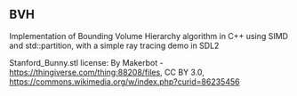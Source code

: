 ## BVH

Implementation of Bounding Volume Hierarchy algorithm in C++ using SIMD and std::partition, with a simple ray tracing demo in SDL2 

Stanford_Bunny.stl license:
By Makerbot - https://thingiverse.com/thing:88208/files, CC BY 3.0, https://commons.wikimedia.org/w/index.php?curid=86235456